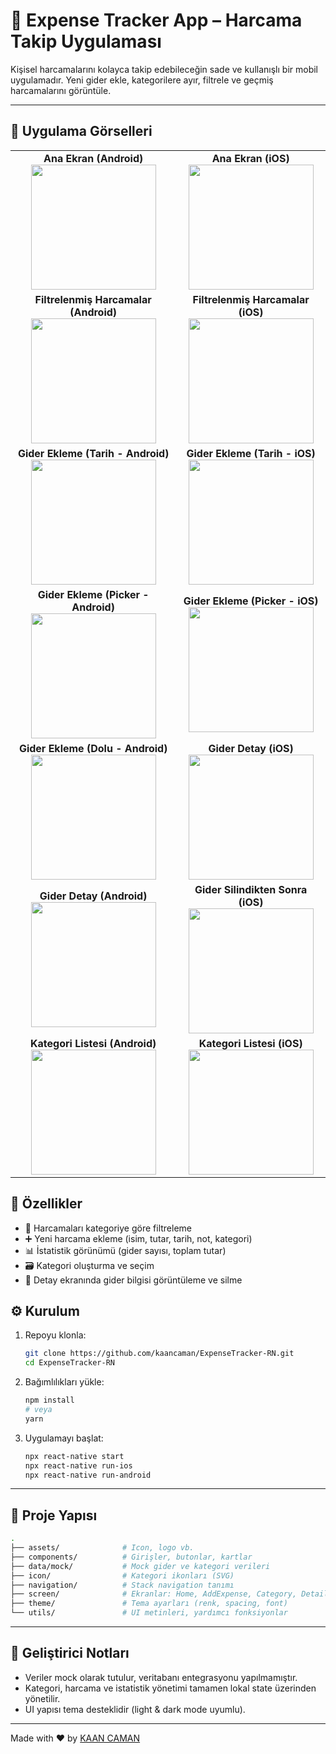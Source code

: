 # 💸 Expense Tracker App – Harcama Takip Uygulaması

Kişisel harcamalarını kolayca takip edebileceğin sade ve kullanışlı bir mobil uygulamadır. Yeni gider ekle, kategorilere ayır, filtrele ve geçmiş harcamalarını görüntüle.

---

## 📱 Uygulama Görselleri

<table>
  <tr>
    <td align="center">
      <strong>Ana Ekran (Android)</strong><br/>
      <img src="./assets/screenshot/home_and.png" width="200"/>
    </td>
    <td align="center">
      <strong>Ana Ekran (iOS)</strong><br/>
      <img src="./assets/screenshot/home_ios.png" width="200"/>
    </td>
  </tr>
  <tr>
    <td align="center">
      <strong>Filtrelenmiş Harcamalar (Android)</strong><br/>
      <img src="./assets/screenshot/filtered_and.png" width="200"/>
    </td>
    <td align="center">
      <strong>Filtrelenmiş Harcamalar (iOS)</strong><br/>
      <img src="./assets/screenshot/filtered_ios.png" width="200"/>
    </td>
  </tr>
  <tr>
    <td align="center">
      <strong>Gider Ekleme (Tarih - Android)</strong><br/>
      <img src="./assets/screenshot/addExpense_date_and.png" width="200"/>
    </td>
    <td align="center">
      <strong>Gider Ekleme (Tarih - iOS)</strong><br/>
      <img src="./assets/screenshot/addExpense_date_ios.png" width="200"/>
    </td>
  </tr>
  <tr>
    <td align="center">
      <strong>Gider Ekleme (Picker - Android)</strong><br/>
      <img src="./assets/screenshot/addExpense_picker_and.png" width="200"/>
    </td>
    <td align="center">
      <strong>Gider Ekleme (Picker - iOS)</strong><br/>
      <img src="./assets/screenshot/addExpense_Picker_ios.png" width="200"/>
    </td>
  </tr>
  <tr>
    <td align="center">
      <strong>Gider Ekleme (Dolu - Android)</strong><br/>
      <img src="./assets/screenshot/addExpense_filled_and.png" width="200"/>
    </td>
    <td align="center">
      <strong>Gider Detay (iOS)</strong><br/>
      <img src="./assets/screenshot/expenseDetails_ios.png" width="200"/>
    </td>
  </tr>
  <tr>
    <td align="center">
      <strong>Gider Detay (Android)</strong><br/>
      <img src="./assets/screenshot/detailExpense_and.png" width="200"/>
    </td>
    <td align="center">
      <strong>Gider Silindikten Sonra (iOS)</strong><br/>
      <img src="./assets/screenshot/expenseDetail_delet_ios.png" width="200"/>
    </td>
  </tr>
  <tr>
    <td align="center">
      <strong>Kategori Listesi (Android)</strong><br/>
      <img src="./assets/screenshot/addCategory_categoryList_and.png" width="200"/>
    </td>
    <td align="center">
      <strong>Kategori Listesi (iOS)</strong><br/>
      <img src="./assets/screenshot/addCategory_categoryList_ios.png" width="200"/>
    </td>
  </tr>
</table>

## 🚀 Özellikler

- 📂 Harcamaları kategoriye göre filtreleme
- ➕ Yeni harcama ekleme (isim, tutar, tarih, not, kategori)
- 📊 İstatistik görünümü (gider sayısı, toplam tutar)
- 🗃 Kategori oluşturma ve seçim
- 🧾 Detay ekranında gider bilgisi görüntüleme ve silme

## ⚙️ Kurulum

1. Repoyu klonla:

   ```bash
   git clone https://github.com/kaancaman/ExpenseTracker-RN.git
   cd ExpenseTracker-RN
   ```

2. Bağımlılıkları yükle:

   ```bash
   npm install
   # veya
   yarn
   ```

3. Uygulamayı başlat:
   ```bash
   npx react-native start
   npx react-native run-ios
   npx react-native run-android
   ```

---

## 📁 Proje Yapısı

```bash
.
├── assets/              # Icon, logo vb.
├── components/          # Girişler, butonlar, kartlar
├── data/mock/           # Mock gider ve kategori verileri
├── icon/                # Kategori ikonları (SVG)
├── navigation/          # Stack navigation tanımı
├── screen/              # Ekranlar: Home, AddExpense, Category, Detail
├── theme/               # Tema ayarları (renk, spacing, font)
└── utils/               # UI metinleri, yardımcı fonksiyonlar
```

---

## 🧪 Geliştirici Notları

- Veriler mock olarak tutulur, veritabanı entegrasyonu yapılmamıştır.
- Kategori, harcama ve istatistik yönetimi tamamen lokal state üzerinden yönetilir.
- UI yapısı tema desteklidir (light & dark mode uyumlu).

---

Made with ❤️ by [KAAN CAMAN](https://github.com/KaanCaman)

